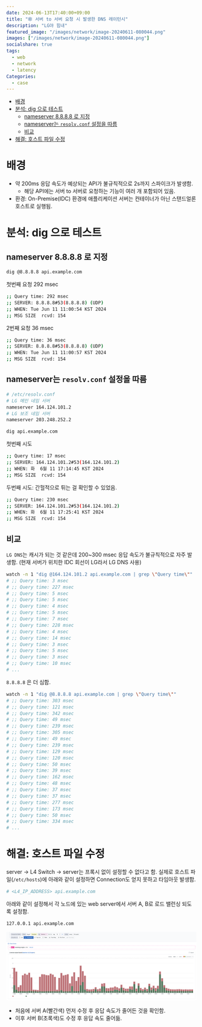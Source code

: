 ```yaml
---
date: 2024-06-13T17:40:00+09:00
title: "🕸️ 서버 to 서버 요청 시 발생한 DNS 레이턴시"
description: "LG야 힘내"
featured_image: "/images/network/image-20240611-080044.png"
images: ["/images/network/image-20240611-080044.png"]
socialshare: true
tags:
  - web
  - network
  - latency
Categories:
  - case
---
```


- [배경](#배경)
- [분석: dig 으로 테스트](#분석-dig-으로-테스트)
  - [nameserver 8.8.8.8 로 지정](#nameserver-8888-로-지정)
  - [nameserver는 `resolv.conf` 설정을 따름](#nameserver는-resolvconf-설정을-따름)
  - [비교](#비교)
- [해결: 호스트 파일 수정](#해결-호스트-파일-수정)

# 배경

- 약 200ms 응답 속도가 예상되는 API가 불규칙적으로 2s까지 스파이크가 발생함.
  - 해당 API에는 서버 to 서버로 요청하는 기능이 여러 개 포함되어 있음.
- 환경: On-Premise(IDC) 환경에 애플리케이션 서버는 컨테이너가 아닌 스탠드얼론 호스트로 실행됨.

# 분석: dig 으로 테스트

## nameserver 8.8.8.8 로 지정

```sh
dig @8.8.8.8 api.example.com
```

첫번째 요청 292 msec

```sh
;; Query time: 292 msec
;; SERVER: 8.8.8.8#53(8.8.8.8) (UDP)
;; WHEN: Tue Jun 11 11:00:54 KST 2024
;; MSG SIZE  rcvd: 154
```

2번째 요청 36 msec

```sh
;; Query time: 36 msec
;; SERVER: 8.8.8.8#53(8.8.8.8) (UDP)
;; WHEN: Tue Jun 11 11:00:57 KST 2024
;; MSG SIZE  rcvd: 154
```

## nameserver는 `resolv.conf` 설정을 따름

```sh
# /etc/resolv.conf
# LG 메인 네임 서버
nameserver 164.124.101.2
# LG 보조 네임 서버
nameserver 203.248.252.2
```

```sh
dig api.example.com
```

첫번째 시도

```sh
;; Query time: 17 msec
;; SERVER: 164.124.101.2#53(164.124.101.2)
;; WHEN: 화  6월 11 17:14:45 KST 2024
;; MSG SIZE  rcvd: 154
```

두번째 시도: 간헐적으로 튀는 걸 확인할 수 있었음.

```sh
;; Query time: 230 msec
;; SERVER: 164.124.101.2#53(164.124.101.2)
;; WHEN: 화  6월 11 17:25:41 KST 2024
;; MSG SIZE  rcvd: 154
```

## 비교

`LG DNS`는 캐시가 되는 것 같은데 200~300 msec 응답 속도가 불규칙적으로 자주 발생함.
(현재 서버가 위치한 IDC 회선이 LG라서 LG DNS 사용)

```sh
watch -n 1 "dig @164.124.101.2 api.example.com | grep \"Query time\""
# ;; Query time: 3 msec
# ;; Query time: 227 msec
# ;; Query time: 5 msec
# ;; Query time: 5 msec
# ;; Query time: 4 msec
# ;; Query time: 5 msec
# ;; Query time: 7 msec
# ;; Query time: 228 msec
# ;; Query time: 4 msec
# ;; Query time: 14 msec
# ;; Query time: 3 msec
# ;; Query time: 5 msec
# ;; Query time: 3 msec
# ;; Query time: 10 msec
# ...
```

`8.8.8.8` 은 더 심함.

```sh
watch -n 1 "dig @8.8.8.8 api.example.com | grep \"Query time\""
# ;; Query time: 303 msec
# ;; Query time: 121 msec
# ;; Query time: 342 msec
# ;; Query time: 49 msec
# ;; Query time: 239 msec
# ;; Query time: 305 msec
# ;; Query time: 49 msec
# ;; Query time: 239 msec
# ;; Query time: 129 msec
# ;; Query time: 120 msec
# ;; Query time: 50 msec
# ;; Query time: 39 msec
# ;; Query time: 162 msec
# ;; Query time: 48 msec
# ;; Query time: 37 msec
# ;; Query time: 37 msec
# ;; Query time: 277 msec
# ;; Query time: 173 msec
# ;; Query time: 50 msec
# ;; Query time: 334 msec
# ...
```

# 해결: 호스트 파일 수정

server -> L4 Switch -> server는 프록시 없이 설정할 수 없다고 함.
실제로 호스트 파일(`/etc/hosts`)에 아래와 같이 설정하면 Connection도 얻지 못하고 타임아웃 발생함.

```sh
# <L4_IP_ADDRESS> api.example.com
```

아래와 같이 설정해서 각 노드에 있는 web server에서 서버 A, B로 로드 밸런싱 되도록 설정함.

```sh
127.0.0.1 api.example.com
```

![Datadog Timeseries](/images/network/image-20240611-080044.png)

- 처음에 서버 A(빨간색) 먼저 수정 후 응답 속도가 줄어든 것을 확인함.
- 이후 서버 B(초록색)도 수정 후 응답 속도 줄어듦.
